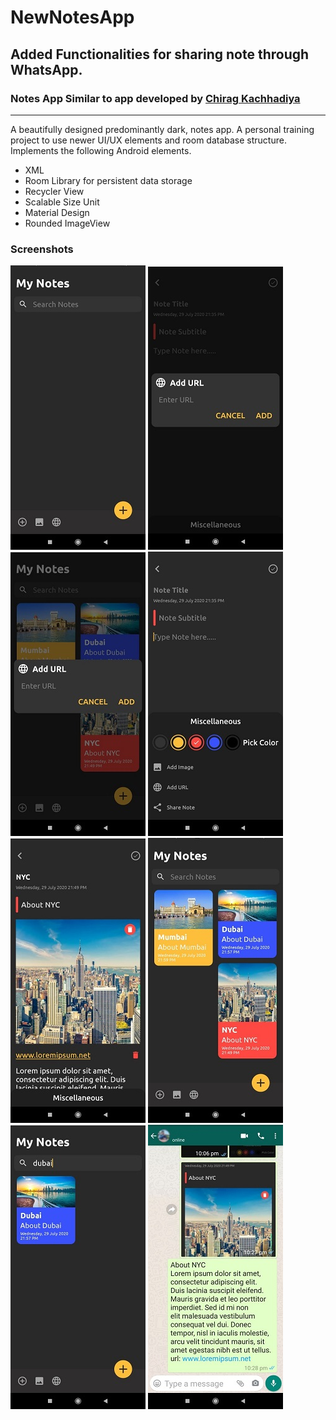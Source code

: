 # NewNotesApp
## Added Functionalities for sharing note through WhatsApp. 
### Notes App Similar to app developed by [Chirag Kachhadiya](https://youtu.be/hlkekoPqsis)
---
A beautifully designed predominantly dark, notes app.
A personal training project to use newer UI/UX elements and room database structure.
Implements the following Android elements.
- XML
- Room Library for persistent data storage
- Recycler View
- Scalable Size Unit
- Material Design
- Rounded ImageView

### Screenshots
 ![Initial Screen](images/InitialScreen.jpeg) 
 ![Add Url Dialog](images/AddUrlDialog.jpeg)
 ![Add Quick Url Dialog](images/AddUrlShortDialog.jpeg)
 ![Miscellaneous Drawer](images/MiscellaneousDrawer.jpeg)
 ![Note](images/Note.jpeg)
 ![Recycler View](images/Recyclerview.jpeg)
 ![Search Notes](images/SearchNotes.jpeg)
 ![Whatsapp Share](images/WhatsappShare.jpeg)
 
